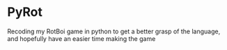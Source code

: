 # PyRot
Recoding my RotBoi game in python to get a better grasp of the language, and hopefully have an easier time making the game
